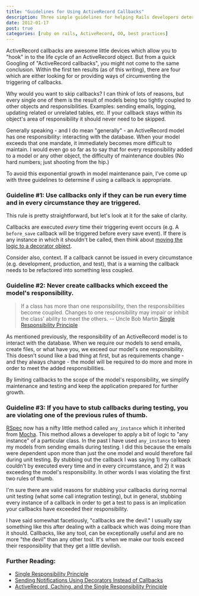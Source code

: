 ```yaml
---
title: "Guidelines for Using ActiveRecord Callbacks"
description: Three simple guidelines for helping Rails developers determine if using an ActiveRecord callback is a good idea.
date: 2012-01-17
post: true
categories: [ruby on rails, ActiveRecord, OO, best practices]
---
```

ActiveRecord callbacks are awesome little devices which allow you to "hook" in to the life cycle of an ActiveRecord object. But from a quick Googling of "ActiveRecord callbacks", you might not come to the same conclusion. Within the first ten results (as of this writing), there are four which are either looking for or providing ways of circumventing the triggering of callbacks.

Why would you want to skip callbacks? I can think of lots of reasons, but every single one of them is the result of models being too tightly coupled to other objects and responsibilities. Examples: sending emails, logging, updating related or unrelated tables, etc. If your callback stays within its object's area of responsibility it should never need to be skipped.

Generally speaking - and I do mean "generally" - an ActiveRecord model has one responsibility: interacting with the database. When your model exceeds that one mandate, it immediately becomes more difficult to maintain. I would even go so far as to say that for every responsibility added to a model or any other object, the difficulty of maintenance doubles (No hard numbers; just shooting from the hip.)

To avoid this exponential growth in model maintenance pain, I've come up with three guidelines to determine if using a callback is appropriate.

### Guideline #1: Use callbacks only if they can be run every time and in every circumstance they are triggered.

This rule is pretty straightforward, but let's look at it for the sake of clarity.

Callbacks are executed *every* time their triggering event occurs (e.g. A `before_save` callback will be triggered before every save event). If there is any instance in which it shouldn't be called, then think about [moving the logic to a decorator object](//samuelmullen.com/2011/12/sending-notifications-using-decorators-instead-of-callbacks/).

Consider also, context. If a callback cannot be issued in every circumstance (e.g. development, production, and test), that is a warning the callback needs to be refactored into something less coupled.

### Guideline #2: Never create callbacks which exceed the model's responsibility.

> If a class has more than one responsibility, then the responsibilities become coupled. Changes to one responsibility may impair or inhibit the class' ability to meet the others. -- Uncle Bob Martin [Single Responsibility Principle](https://web.archive.org/web/20150202200348/http://www.objectmentor.com/resources/articles/srp.pdf)

As mentioned previously, the responsibility of an ActiveRecord model is to interact with the database. When we require our models to send emails, create files, or what have you, we exceed our model's one responsibility. This doesn't sound like a bad thing at first, but as requirements change - and they always change - the model will be required to do more and more in order to meet the added responsibilities.

By limiting callbacks to the scope of the model's responsibility, we simplify maintenance and testing and keep the application prepared for further growth.

### Guideline #3: If you have to stub callbacks during testing, you are violating one of the previous rules of thumb.

[RSpec](https://github.com/rspec/rspec) now has a nifty little method called `any_instance` which it inherited from [Mocha](https://github.com/floehopper/mocha). This method allows a developer to apply a bit of logic to "any instance" of a particular class. In the past I have used `any_instance` to keep my models from sending emails during testing. I did this because the emails were dependent upon more than just the one model and would therefore fail during unit testing. By stubbing out the callback I was saying 1) my callback couldn't by executed every time and in every circumstance, and 2) it was exceeding the model's responsibility. In other words I was violating the first two rules of thumb.

I'm sure there are valid reasons for stubbing your callbacks during normal unit testing (what some call integration testing), but in general, stubbing every instance of a callback in order to get a test to pass is an implication your callbacks have exceeded their responsibility.

I have said somewhat facetiously, "callbacks are the devil." I usually say something like this after dealing with a callback which was doing more than it should. Callbacks, like any tool, can be exceptionally useful and are no more "the devil" than any other tool. It's when we make our tools exceed their responsibility that they get a little devilish.

### Further Reading:
* [Single Responsibility Principle](http://www.objectmentor.com/resources/articles/srp.pdf)
* [Sending Notifications Using Decorators Instead of Callbacks](//samuelmullen.com/2011/12/sending-notifications-using-decorators-instead-of-callbacks/)
* [ActiveRecord, Caching, and the Single Responsibility Principle](http://robots.thoughtbot.com/post/9123160250/activerecord-caching-and-the-single-responsibility)

